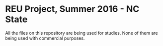 # REU Project, Summer 2016 - NC State

All the files on this repository are being used for studies. None of them are being used with commercial purposes.
